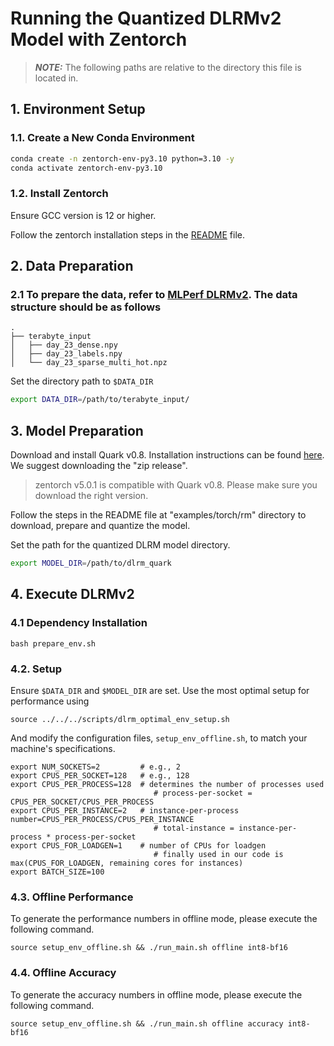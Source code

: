 # Running the Quantized DLRMv2 Model with Zentorch

> **_NOTE:_** The following paths are relative to the directory this file is located in.

## 1. Environment Setup

### 1.1. Create a New Conda Environment

```bash
conda create -n zentorch-env-py3.10 python=3.10 -y
conda activate zentorch-env-py3.10
```

### 1.2. Install Zentorch

Ensure GCC version is 12 or higher.

Follow the zentorch installation steps in the [README](https://github.com/amd/ZenDNN-pytorch-plugin?tab=readme-ov-file#2-installation) file.

## 2. Data Preparation

### 2.1 To prepare the data, refer to [MLPerf DLRMv2](https://github.com/mlcommons/training/tree/master/recommendation_v2/torchrec_dlrm#create-the-synthetic-multi-hot-dataset). The data structure should be as follows

```shell
.
├── terabyte_input
│   ├── day_23_dense.npy
│   ├── day_23_labels.npy
│   └── day_23_sparse_multi_hot.npz
```

Set the directory path to `$DATA_DIR`

```bash
export DATA_DIR=/path/to/terabyte_input/
```

## 3. Model Preparation

Download and install Quark v0.8. Installation instructions can be found [here](https://quark.docs.amd.com/release-0.8/install.html).
We suggest downloading the "zip release".

> zentorch v5.0.1 is compatible with Quark v0.8. Please make sure you download the right version.

Follow the steps in the README file at "examples/torch/rm" directory to download, prepare and quantize the model.

Set the path for the quantized DLRM model directory.

```bash
export MODEL_DIR=/path/to/dlrm_quark
```

## 4. Execute DLRMv2

### 4.1 Dependency Installation

```shell
bash prepare_env.sh
```

### 4.2. Setup

Ensure `$DATA_DIR` and `$MODEL_DIR` are set. Use the most optimal setup for performance using

```shell
source ../../../scripts/dlrm_optimal_env_setup.sh
```

And modify the configuration files, `setup_env_offline.sh`, to match your machine's specifications.

```shell
export NUM_SOCKETS=2         # e.g., 2
export CPUS_PER_SOCKET=128   # e.g., 128
export CPUS_PER_PROCESS=128  # determines the number of processes used
                                # process-per-socket = CPUS_PER_SOCKET/CPUS_PER_PROCESS
export CPUS_PER_INSTANCE=2   # instance-per-process number=CPUS_PER_PROCESS/CPUS_PER_INSTANCE
                                # total-instance = instance-per-process * process-per-socket
export CPUS_FOR_LOADGEN=1    # number of CPUs for loadgen
                                # finally used in our code is max(CPUS_FOR_LOADGEN, remaining cores for instances)
export BATCH_SIZE=100
```

### 4.3. Offline Performance

To generate the performance numbers in offline mode, please execute the following command.

```shell
source setup_env_offline.sh && ./run_main.sh offline int8-bf16
```

### 4.4. Offline Accuracy

To generate the accuracy numbers in offline mode, please execute the following command.

```shell
source setup_env_offline.sh && ./run_main.sh offline accuracy int8-bf16
```
